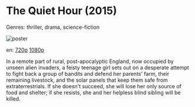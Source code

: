 # The Quiet Hour (2015)

Genres: thriller, drama, science-fiction

![poster](http://image.tmdb.org/t/p/w500/j54pudGidPiQ8t99Bf6AVtb2hXQ.jpg)

en:
  [720p](magnet:?xt=urn:btih:76E69CA2B329AC34D750C5C1170F9A150A5F5304&tr=udp://glotorrents.pw:6969/announce&tr=udp://tracker.opentrackr.org:1337/announce&tr=udp://torrent.gresille.org:80/announce&tr=udp://tracker.openbittorrent.com:80&tr=udp://tracker.coppersurfer.tk:6969&tr=udp://tracker.leechers-paradise.org:6969&tr=udp://p4p.arenabg.ch:1337&tr=udp://tracker.internetwarriors.net:1337)
  [1080p](magnet:?xt=urn:btih:A477E539292089B4BD0E6DD9C4F34EE440595884&tr=udp://glotorrents.pw:6969/announce&tr=udp://tracker.opentrackr.org:1337/announce&tr=udp://torrent.gresille.org:80/announce&tr=udp://tracker.openbittorrent.com:80&tr=udp://tracker.coppersurfer.tk:6969&tr=udp://tracker.leechers-paradise.org:6969&tr=udp://p4p.arenabg.ch:1337&tr=udp://tracker.internetwarriors.net:1337)
  


In a remote part of rural, post-apocalyptic England, now occupied by unseen alien invaders, a feisty teenage girl sets out on a desperate attempt to fight back a group of bandits and defend her parents' farm, their remaining livestock, and the solar panels that keep them safe from extraterrestrials. If she doesn't succeed, she will lose her only source of food and shelter; if she resists, she and her helpless blind sibling will be killed.